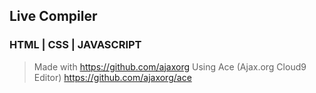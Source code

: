 ## Live Compiler

### HTML | CSS | JAVASCRIPT

> Made with https://github.com/ajaxorg
> Using Ace (Ajax.org Cloud9 Editor)
> https://github.com/ajaxorg/ace
